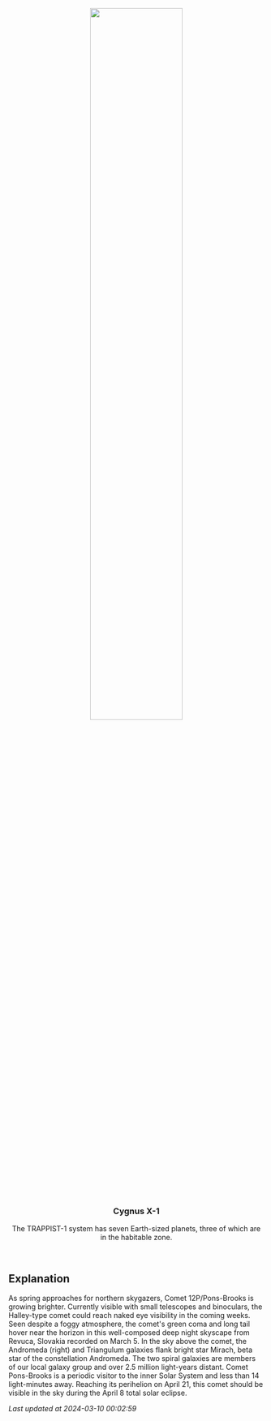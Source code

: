 <p align='center'>
    <img src='https://apod.nasa.gov/apod/image/2403/2024_03_05_Pons-Brooks_Revuca_1200px.png' width='60%' />
    <h3 align="center">Cygnus X-1</h3>
    <p align="center">The TRAPPIST-1 system has seven Earth-sized planets, three of which are in the habitable zone.</p>
</p>
<br/>

Explanation
--
As spring approaches for northern skygazers, Comet 12P/Pons-Brooks is growing brighter. Currently visible with small telescopes and binoculars, the Halley-type comet could reach naked eye visibility in the coming weeks. Seen despite a foggy atmosphere, the comet's green coma and long tail hover near the horizon in this well-composed deep night skyscape from Revuca, Slovakia recorded on March 5. In the sky above the comet, the Andromeda (right) and Triangulum galaxies flank bright star Mirach, beta star of the constellation Andromeda. The two spiral galaxies are members of our local galaxy group and over 2.5 million light-years distant. Comet Pons-Brooks is a periodic visitor to the inner Solar System and less than 14 light-minutes away. Reaching its perihelion on April 21, this comet should be visible in the sky during the April 8 total solar eclipse.


*Last updated at 2024-03-10 00:02:59*
